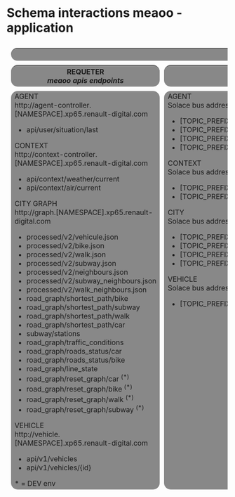 # Schema interactions meaoo - application

 

<table style="border-collapse: separate; border-spacing: 10px;">
    <thead>
        <tr>
            <th colspan="3" style="border-radius: 15px; background-color: #888;"><div align="center">Votre App</div></th>
        </tr>
        <tr valign="top">
            <th style="border-radius: 15px; background-color: #888;">
                <div style="text-align:center;">REQUETER<br />
                <i>meaoo apis endpoints</i></div>
            </th>
            <th style="border-radius: 15px; background-color: #888;">
                <div style="text-align:center;">S'ABONNER<br />
                <i>meaoo events endpoints</i></div>
            </th>
            <th style="border-radius: 15px; background-color: #888;">
                <div style="text-align:center;">COMMANDER<br />
                <i>meaoo commands endpoints</i></div>
            </th>
        </tr>
    </thead>
    <tbody>
        <tr valign="top">
            <td style="border-radius: 15px; background-color: #888;">
                AGENT​<br />
                http://agent-controller.[NAMESPACE].xp65.renault-digital.com​<br />
                <ul>
                    <li>api/user/situation/last​</li>
                </ul>
                CONTEXT​<br />
                http://context-controller.[NAMESPACE].xp65.renault-digital.com​<br />
                <ul>
                    <li>api/context/weather/current​</li>
                    <li>api/context/air/current​</li>
                </ul>
                CITY GRAPH​<br />
                http://graph.[NAMESPACE].xp65.renault-digital.com<br />
                <ul>
                    <li>processed/v2/vehicule.json​</li>
                    <li>processed/v2/bike.json​</li>
                    <li>processed/v2/walk.json​</li>
                    <li>processed/v2/subway.json​</li>
                    <li>processed/v2/neighbours.json​</li>
                    <li>processed/v2/subway_neighbours.json​</li>
                    <li>processed/v2/walk_neighbours.json​</li>
                    <li>road_graph/shortest_path/bike​</li>
                    <li>road_graph/shortest_path/subway​</li>
                    <li>road_graph/shortest_path/walk​</li>
                    <li>road_graph/shortest_path/car​</li>
                    <li>subway/stations​</li>
                    <li>road_graph/traffic_conditions​</li>
                    <li>road_graph/roads_status/car​</li>
                    <li>road_graph/roads_status/bike​</li>
                    <li>road_graph/line_state​</li>
                    <li>road_graph/reset_graph/car <sup>(*)</sup>​</li>
                    <li>road_graph/reset_graph/bike <sup>(*)</sup></li>
                    <li>road_graph/reset_graph/walk <sup>(*)</sup></li>
                    <li>road_graph/reset_graph/subway <sup>(*)</sup></li>
                </ul>
                VEHICLE<br />
                http://vehicle.[NAMESPACE].xp65.renault-digital.com​<br />
                <ul>
                    <li>api/v1/vehicles</li>
                    <li>api/v1/vehicles/{id}</li>
                </ul>
                * = DEV env​
            </td>
            <td style="border-radius: 15px; background-color: #888;">
                AGENT​<br />
                Solace bus address<br />
                <ul>
                    <li>[TOPIC_PREFIX]/prod/user/situation​</li>
                    <li>[TOPIC_PREFIX]/prod/user/mission</li>
                    <li>[TOPIC_PREFIX]/prod/user/objective-reached</li>
                    <li>[TOPIC_PREFIX]/prod/user/status</li>
                </ul>
                CONTEXT​<br />
                Solace bus address<br />
                <ul>
                    <li>[TOPIC_PREFIX]/prod/context/change/weather</li>
                    <li>[TOPIC_PREFIX]/prod/context/change/air</li>
                </ul>
                CITY<br />
                Solace bus address<br />
                <ul>
                    <li>[TOPIC_PREFIX]/prod/environment/change/roads_status​</li>
                    <li>[TOPIC_PREFIX]/prod/environment/change/lines_state​</li>
                    <li>[TOPIC_PREFIX]/prod/environment/change/traffic_conditions​</li>
                    <li>[TOPIC_PREFIX]/prod/environment/change/breakdown</li>
                </ul>
                VEHICLE<br />
                Solace bus address<br />
                <ul>
                    <li>[TOPIC_PREFIX]/prod/{id}/status/attitude​</li>
                </ul>
            </td>
            <td style="border-radius: 15px; background-color: #888;">
                AGENT​<br />
                Solace bus address<br />
                <ul>
                    <li>[TOPIC_PREFIX]/prod/user/path</li>
                    <li>[TOPIC_PREFIX]/prod/user/path-to-target <sup>(*)</sup></li>
                </ul>
                CITY<br />
                Solace bus address<br />
                <ul>
                    <li>[TOPIC_PREFIX]/prod/city/reset <sup>(*)</sup></li>
                    <li>[TOPIC_PREFIX]/prod/city/morph/traffic_conditions <sup>(*)</sup></li>
                    <li>[TOPIC_PREFIX]/prod/city/morph/lines_state <sup>(*)</sup></li>
                    <li>[TOPIC_PREFIX]/prod/city/morph/roads_status <sup>(*)</sup></li>
                * = DEV env​
                </ul>
            </td>
        </tr>
    </tbody>
</table>